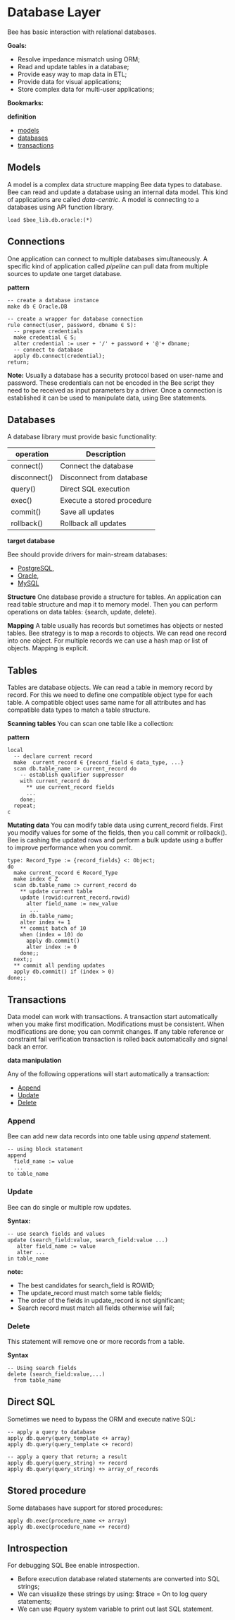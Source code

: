 # Database Layer

Bee has basic interaction with relational databases. 

**Goals:**

* Resolve impedance mismatch using ORM;
* Read and update tables in a database;
* Provide easy way to map data in ETL;
* Provide data for visual applications;
* Store complex data for multi-user applications;

**Bookmarks:**

**definition**
* [models](#models)
* [databases](#databases) 
* [transactions](#transactions)

## Models

A model is a complex data structure mapping Bee data types to database. Bee can read and update a database using an internal data model. This kind of applications are called _data-centric_. A model is connecting to a databases using API function library.

```
load $bee_lib.db.oracle:(*)
```

## Connections

One application can connect to multiple databases simultaneously. A specific kind of application called _pipeline_ can pull data from multiple sources to update one target database. 

**pattern**
```
-- create a database instance
make db ∈ Oracle.DB

-- create a wrapper for database connection
rule connect(user, password, dbname ∈ S):
  -- prepare credentials
  make credential ∈ S;
  alter credential := user + '/' + password + '@'+ dbname;
  -- connect to database
  apply db.connect(credential);
return;
```

**Note:**
Usually a database has a security protocol based on user-name and password. These credentials can not be encoded in the Bee script they need to be received as input parameters by a driver. Once a connection is established it can be used to manipulate data, using Bee statements.

## Databases

A database library must provide basic functionality:

| operation    | Description
|--------------|------------------------------
| connect()    | Connect the database
| disconnect() | Disconnect from database
| query()      | Direct SQL execution
| exec()       | Execute a stored procedure
| commit()     | Save all updates
| rollback()   | Rollback all updates

**target database**

Bee should provide drivers for main-stream databases:

* [PostgreSQL](http://www.postgresql.org/), 
* [Oracle](http://www.oracle.com/), 
* [MySQL](https://www.mysql.com/)

**Structure**
One database provide a structure for tables. An application can read table structure and map it to memory model. Then you can perform operations on data tables: {search, update, delete}. 

**Mapping**
A table usually has records but sometimes has objects or nested tables. Bee strategy is to map a records to objects. We can read one record into one object. For multiple records we can use a hash map or list of objects. Mapping is explicit. 

## Tables
Tables are database objects. We can read a table in memory record by record. For this we need to define one compatible object type for each table. A compatible object uses same name for all attributes and has compatible data types to match a table structure.

**Scanning tables**
You can scan one table like a collection:

**pattern**
```
local
  -- declare current record
  make  current_record ∈ {record_field ∈ data_type, ...}  
  scan db.table_name :> current_record do
    -- establish qualifier suppressor 
    with current_record do
      ** use current_record fields
      ... 
    done;
  repeat;
c
```

**Mutating data**
You can modify table data using current_record fields. First you modify values for some of the fields, then you call commit or rollback(). Bee is cashing the updated rows and perform a bulk update using a buffer to improve performance when you commit.

```
type: Record_Type := {record_fields} <: Object;
do
  make current_record ∈ Record_Type
  make index ∈ Z
  scan db.table_name :> current_record do
    ** update current table
    update (rowid:current_record.rowid)
      alter field_name := new_value
       ...
    in db.table_name;
    alter index += 1
    ** commit batch of 10
    when (index = 10) do
      apply db.commit()
      alter index := 0
    done;;
  next;;
  ** commit all pending updates
  apply db.commit() if (index > 0)
done;;
```

## Transactions
Data model can work with transactions. A transaction start automatically when you make first modification. Modifications must be consistent. When modifications are done; you can commit changes. If any table reference or constraint fail verification transaction is rolled back automatically and signal back an error.

**data manipulation**

Any of the following opperations will start automatically a transaction:

* [Append](#Append)
* [Update](#Update)
* [Delete](#Delete)

### Append

Bee can add new data records into one table using _append_ statement.

```
-- using block statement
append
  field_name := value
  ...
to table_name
```

### Update

Bee can do single or multiple row updates.

**Syntax:**

```
-- use search fields and values
update (search_field:value, search_field:value ...)
   alter field_name := value
   alter ...
in table_name
```


**note:** 
* The best candidates for search_field is ROWID;
* The update_record must match some table fields;
* The order of the fields in update_record is not significant;
* Search record must match all fields otherwise will fail;

### Delete

This statement will remove one or more records from a table. 

**Syntax**

```
-- Using search fields
delete (search_field:value,...) 
  from table_name
```

## Direct SQL

Sometimes we need to bypass the ORM and execute native SQL:

```
-- apply a query to database
apply db.query(query_template <+ array)
apply db.query(query_template <+ record)

-- apply a query that return; a result
apply db.query(query_string) +> record
apply db.query(query_string) +> array_of_records

```

## Stored procedure

Some databases have support for stored procedures:

```
apply db.exec(procedure_name <+ array) 
apply db.exec(procedure_name <+ record) 
```

## Introspection

For debugging SQL Bee enable introspection. 

* Before execution database related statements are converted into SQL strings; 
* We can visualize these strings by using: $trace = On to log query statements; 
* We can use #query system variable to print out last SQL statement. 
